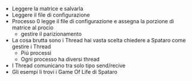 - Leggere la matrice e salvarla
- Leggere il file di configurazione
- Processo 0 legge il file di configurazione e assegna la porzione di matrice al procio
  - gestire il parizionamento
- La cosa brutta sono i Thread hai vasta scelta chiedere a Spataro come gestire i Thread
  - Piú processi
  - Ogni processo ha diversi thread
- I Thread comunicano tra solo tipo send/recive
- Gli esempi li trovi i Game Of Life di Spataro